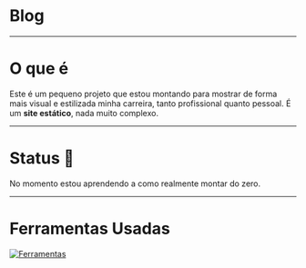 # Blog

 ---
 
 # O que é
 Este é um pequeno projeto que estou montando para mostrar de forma mais visual e estilizada minha carreira, tanto profissional quanto pessoal.
 É um **site estático**, nada muito complexo.

 ---

 # Status 📢
 No momento estou aprendendo a como realmente montar do zero.

  ---

  # Ferramentas Usadas
  [![Ferramentas](https://skillicons.dev/icons?i=js,html,css)](https://skillicons.dev)
